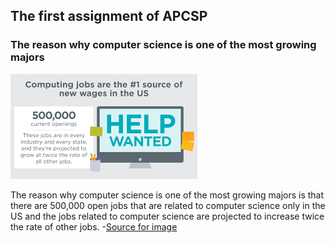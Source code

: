 ## The first assignment of APCSP

### The reason why computer science is one of the most growing majors
![stats_image](https://github.com/taism-ap/first-apcsp-assignment-jeed123456789/blob/master/download.png)

  The reason why computer science is one of the most growing majors is that there are 500,000 open jobs that are related to computer  science only in the US and the jobs related to computer science are projected to increase twice the rate of other jobs.
  -[Source for image](https://code.org/promote)
